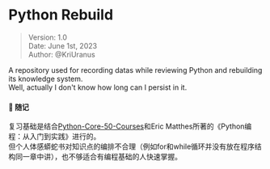 # Python Rebuild

> Version: 1.0  
> Date: June 1st, 2023  
> Author: @KriUranus

A repository used for recording datas while reviewing Python and rebuilding its knowledge system.  
Well, actually I don't know how long can I persist in it.

#### 📍 随记

复习基础是结合[Python-Core-50-Courses](https://github.com/jackfrued/Python-Core-50-Courses/)和Eric Matthes所著的《Python编程：从入门到实践》进行的。  
但个人体感蟒蛇书对知识点的编排不合理（例如for和while循环并没有放在程序结构同一章中讲），也不够适合有编程基础的人快速掌握。
